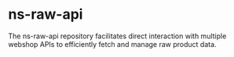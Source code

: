 # ns-raw-api
 The ns-raw-api repository facilitates direct interaction with multiple webshop APIs to efficiently fetch and manage raw product data.
